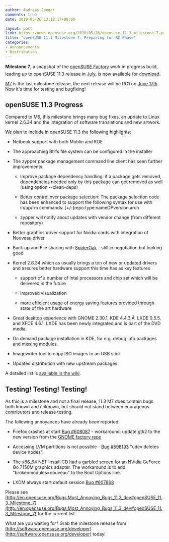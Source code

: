 ```yaml
---
author: Andreas Jaeger
comments: true
date: 2010-05-26 13:18:17+00:00

layout: post
link: https://news.opensuse.org/2010/05/26/opensuse-11-3-milestone-7-preparing-for-rc-phase/
title: "openSUSE 11.3 Milestone 7: Preparing for RC Phase"
categories:
- Announcements
- Distribution
---
```

**Milestone 7**, a snapshot of the [openSUSE Factory](http://en.opensuse.org/Factory) work  in  progress build, leading up to openSUSE 11.3 release in [July](http://en.opensuse.org/Roadmap), is now  available  for [download](http://software.opensuse.org/developer).

[M7](http://software.opensuse.org/developer) is the last milestone release, the next release will be RC1 on [June 17th](http://www.suse.de/~coolo/opensuse_11.3/). Now it's time for testing and bugfixing!<!-- more -->


## openSUSE 11.3 Progress


Compared to M6, this milestone brings many bug fixes, an update to Linux kernel 2.6.34 and the integration of software translations and new artwork.

We plan to include in openSUSE 11.3 the following highlights:



	
  * Netbook support with both Moblin and KDE

	
  * The approaching Btrfs file system can be configured in the installer

	
  * The zypper package management command line client has seen further improvements:

	
    * Improve package dependency handling: if a package gets removed, dependencies needed only by this package can get removed as well (using option --clean-deps)

	
    * Better control over package selection: The package selection code has been enhanced to support the following syntax for use with in/up/rm commands: [+/-]repo:type:nameOPversion.arch

	
    * zypper will notify about updates with vendor change (from different repository)




	
  * Better graphics driver support for Nvidia cards with integration of Nouveau driver

	
  * Back up and File sharing with [SpiderOak](https://spideroak.com/) - still in negotiation but looking good

	
  * Kernel 2.6.34 which as usually brings a ton of new or updated drivers and assures better hardware support this time has as key features

	
    * support of a number of Intel processors and chip set which will be delivered in the future



	
    * improved visualization

	
    * more efficient usage of energy saving features provided through state of the art hardware




	
  * Great desktop experience with GNOME 2.30.1, KDE 4.4.3,Â  LXDE 0.5.5, and XFCE 4.6.1. LXDE has been newly integrated and is part of the DVD media.

	
  * On demand package installation in KDE, for e.g. debug info packages and missing modules.

	
  * Imagewriter tool to copy ISO images to an USB stick

	
  * Updated distribution with new upstream packages


A detailed list is [available in the wiki](http://wiki.opensuse.org/Product_highlights_11.3).


## Testing! Testing! Testing!


As this is a milestone and not a final release, 11.3 M7 does contain   bugs both known and unknown, but should not stand between courageous   contributors and release testing.

The following annoyances have already been reported:



	
  * Firefox crashes at start [Bug  #608087](https://bugzilla.novell.com/show_bug.cgi?id=608087) - workaround: update gtk2 to the new  version from the [GNOME  factory repo](http://download.opensuse.org/repositories/GNOME:/Factory/openSUSE_Factory/)

	
  * Accessing LVM partitions is not possible - [Bug #598193](https://bugzilla.novell.com/show_bug.cgi?id=598193) "udev deletes device nodes".

	
  * The x86_64 NET Install CD had a garbled screen for an NVidia  GeForce Go 7150M graphics adapter. The workaround is to add  "brokenmodules=nouveau" to the Boot Options line.



	
  * LXDM always start default session [Bug #607868](https://bugzilla.novell.com/show_bug.cgi?id=607868)


Please see [http://en.opensuse.org/Bugs:Most_Annoying_Bugs_11.3_dev#openSUSE_11.3_Milestone_7](http://en.opensuse.org/Bugs:Most_Annoying_Bugs_11.3_dev#openSUSE_11.3_Milestone_7) for the current list.

What are you waiting for? Grab the milestone release from [http://software.opensuse.org/developer](http://software.opensuse.org/developer) today!		
